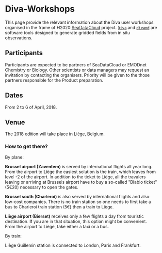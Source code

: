 # Diva-Workshops

This page provide the relevant information about the Diva user workshops organised in the frame of H2020 [SeaDataCloud](https://www.seadatanet.org/) project. [`Diva`](https://github.com/gher-ulg/DIVA) and [`divand`](https://github.com/gher-ulg/divand.jl) are software tools designed to generate gridded fields from in situ observations.

## Participants

Participants are expected to be partners of SeaDataCloud or EMODnet [Chemistry](http://www.emodnet-chemistry.eu/) or [Biology](http://www.emodnet-biology.eu/). Other scientists or data managers may request an invitation by contacting the organisers. Priority will be given to the those partners responsible for the Product preparation.

## Dates

From 2 to 6 of April, 2018. 

## Venue

The 2018 edition will take place in Liège, Belgium.

### How to get there?

By plane: 

**Brussel airport (Zaventem)** is served by international flights all year long. From the airport to Liège the easiest solution is the train, which leaves from level -2 of the airport. In addition to the ticket to Liège, all the travalers leaving or arriving at Brussels airport have to buy a so-called "Diablo ticket" (5€20) necessary to open the gates.

**Brussel south (Charleroi)** is also served by international flights and also low-cost companies. There is no train station so one needs to first take a bus to Charleroi train station (5€) then a train to Liège.

**Liège airport (Bierset)** receives only a few flights a day from touristic destination. If you are in that situation, this option might be convenient. From the airport to Liège, take either a taxi or a bus.

By train:

Liège Guillemin station is connected to London, Paris and Frankfurt.





